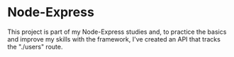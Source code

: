 # Node-Express

This project is part of my Node-Express studies and, to practice the basics and improve my skills with the framework, I've created an API that tracks the "./users" route. 